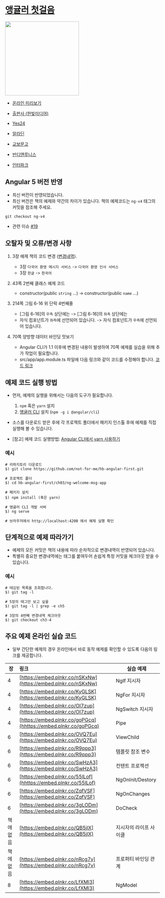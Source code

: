 # [앵귤러 첫걸음](http://www.hanbit.co.kr/store/books/look.php?p_code=B3348481708)

<img src="https://raw.githubusercontent.com/not-for-me/hb-angular-first/master/resources/angular_first_cover.jpg" width="240">

* [온라인 미리보기](https://www.yumpu.com/xx/document/view/58546516)

* [출판사 (한빛미디어)](http://www.hanbit.co.kr/store/books/look.php?p_code=B3348481708)
* [Yes24](http://www.yes24.com/24/goods/41070512)
* [알라딘](http://aladin.kr/p/cowyM)
* [교보문고](http://www.kyobobook.co.kr/product/detailViewKor.laf?ejkGb=KOR&mallGb=KOR&barcode=9788968486807&orderClick=LEA&Kc=)
* [반디앤루니스](http://www.bandinlunis.com/front/product/detailProduct.do?prodId=4072669)
* [인터파크](http://book.interpark.com/product/BookDisplay.do?_method=detail&sc.shopNo=0000400000&sc.prdNo=267622241&sc.saNo=003002001&bid1=search&bid2=product&bid3=title&bid4=001)

## Angular 5 버전 반영 
* 최신 버전이 반영되었습니다. 
* 최신 버전은 책의 예제와 약간의 차이가 있습니다. 책의 예제코드는 `ng-v4` 태그의 커밋을 참조해 주세요.
```
git checkout ng-v4
```

* 관련 이슈 [#19](https://github.com/not-for-me/hb-angular-first/issues/19)

## 오탈자 및 오류/변경 사항
1. 3장 예제 책의 코드 변경 ([변경내역](https://github.com/not-for-me/hb-angular-first/commit/7c78fc2f315e9ced3fde740e8bbf41ae2b2cd065)).
   * 3장 `다국어 환영 메시지 서비스` -> `다국어 환영 인사 서비스`
   * 3장 `한글` -> `한국어`

2. 43쪽 2번째 클래스 예제 코드
   * constructor(public `string` ...) -> constructor(public `name` ...)

3. 214쪽 그림 6-16 위 단락 4번째줄
   * [그림 6-16]의 `우측` 상단에는 -> [그림 6-16]의 `좌측` 상단에는
   * 자식 컴포넌트가 `좌측`에 선언되어 있습니다. -> 자식 컴포넌트가 `우측`에 선언되어 있습니다.

4. 70쪽 양방향 데이터 바인딩 맛보기
   * Angular CLI가 1.1 이후에 변경된 내용이 발생하여 70쪽 예제를 실습을 위해 추가 작업이 필요합니다.
   * src/app/app.module.ts 파일에 다음 링크와 같이 코드를 수정해야 합니다. [코드 링크](https://github.com/not-for-me/hb-angular-first/blob/17f66ce3129f1f948881d8553f3b024f184dba31/ch03/ng-welcome-msg-app/src/app/app.module.ts)

## 예제 코드 실행 방법
* 먼저, 예제의 실행을 위해서는 다음의 도구가 필요합니다.
    1. `npm` 혹은 `yarn` 설치
    1. [앵귤러 CLI](https://github.com/angular/angular-cli) 설치 (`npm -g i @angular/cli`)

* 소스를 다운로드 받은 후에 각 프로젝트 폴더에서 패키지 인스톨 후에 예제를 직접 실행해 볼 수 있습니다.
* [참고] 예제 코드 실행방법: [Angular CLI에서 yarn 사용하기](https://youtu.be/FBMTvESUaiU)

### 예시
```
# 리파지토리 다운로드
$) git clone https://github.com/not-for-me/hb-angular-first.git

# 프로젝트 폴더 
$) cd hb-angular-first/ch03/ng-welcome-msg-app

# 패키지 설치
$) npm install (혹은 yarn)

# 앵귤러 CLI 개발 서버 
$) ng serve

# 브라우저에서 http://localhost:4200 에서 예제 실행 확인
```

## 단계적으로 예제 따라가기
* 예제의 모든 커밋은 책의 내용에 따라 순차적으로 변경내역이 반영되어 있습니다.
* 특별히 중요한 변경내역에는 태그를 붙여두어 손쉽게 특정 커밋을 체크아웃 받을 수 있습니다.

### 예시
```
# 태깅된 목록을 조회합니다.
$) git tag -l

# 5장의 태그만 보고 싶을 
$) git tag -l | grep -e ch5

# 3장의 4번째 변경내역 체크아웃
$) git checkout ch3-4
```

## 주요 예제 온라인 실습 코드
* 일부 간단한 예제의 경우 온라인에서 바로 동작 예제를 확인할 수 있도록 다음의 링크를 제공합니다. 

| 장 | 링크 | 실습 예제 |
| - |:----------------------------------------------| --------- |
| 4 | [https://embed.plnkr.co/nSKxNw](https://embed.plnkr.co/nSKxNw)| NgIf 지시자 |
| 4 | [https://embed.plnkr.co/KyGLSK](https://embed.plnkr.co/KyGLSK) | NgFor 지시자 |
| 4 | [https://embed.plnkr.co/OI7zup](https://embed.plnkr.co/OI7zup) | NgSwitch 지시자 |
| 4 | [https://embed.plnkr.co/goPGcq](hhttps://embed.plnkr.co/goPGcq) | Pipe |
| 6 | [https://embed.plnkr.co/OVQ7Eu](https://embed.plnkr.co/OVQ7Eu) | ViewChild |
| 6 | [https://embed.plnkr.co/R9ppp3](https://embed.plnkr.co/R9ppp3) | 템플릿 참조 변수 |
| 6 | [https://embed.plnkr.co/SwHzA3](https://embed.plnkr.co/SwHzA3) | 컨텐트 프로젝션 |
| 6 | [https://embed.plnkr.co/55lLof](hhttps://embed.plnkr.co/55lLof) | NgOnInit/Destory |
| 6 | [https://embed.plnkr.co/ZqfVSF](https://embed.plnkr.co/ZqfVSF) | NgOnChanges |
| 6 | [https://embed.plnkr.co/3gLODm](https://embed.plnkr.co/3gLODm) | DoCheck |
| 책에 없음 | [https://embed.plnkr.co/QB5jlX](https://embed.plnkr.co/QB5jlX) | 지시자의 라이프 사이클 |
| 책에 없음 | [https://embed.plnkr.co/nRcg7v](https://embed.plnkr.co/nRcg7v) | 프로퍼티 바인딩 관계 |
| 8 | [https://embed.plnkr.co/LfXMl3](https://embed.plnkr.co/LfXMl3) | NgModel |
